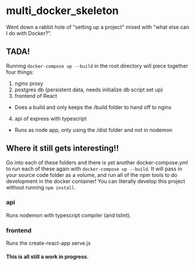 # multi_docker_skeleton

Went down a rabbit hole of "setting up a project" mixed with "what else can I do with Docker?".

## TADA!

Running `docker-compose up --build` in the root directory will piece together four things:

1. nginx proxy
2. postgres db (persistent data, needs initialize db script set up)
3. frontend of React
* Does a build and only keeps the /build folder to hand off to nginx
4. api of express with typescript
* Runs as node app, only using the /dist folder and not in nodemon

## Where it still gets interesting!!

Go into each of these folders and there is yet another docker-compose.yml to run each of these again with `docker-compose up --build`. It will pass in your source code folder as a volume, and run all of the npm tools to do development in the docker container! You can literally develop this project without running `npm install`.

### api
Runs nodemon with typescript compiler (and tslint).

### frontend
Runs the create-react-app serve.js

#### This is all still a work in progress.